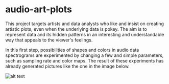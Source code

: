 # audio-art-plots

This project targets artists and data analysts who like and insist on creating artistic plots, even when the underlying data is pokey. 
The aim is to represent data and its hidden patterns in an interesting and understandable way that appeals to the viewer's feelings.

In this first step, possibilities of shapes and colors in audio data spectrograms are experimented by changing a few and simple parameters, such as sampling rate and color maps. The result of these experiments has already generated pictures like the one in the image below.

![alt text](https://github.com/anandastreit/audio-art-plots/etc/athena.jpg)
